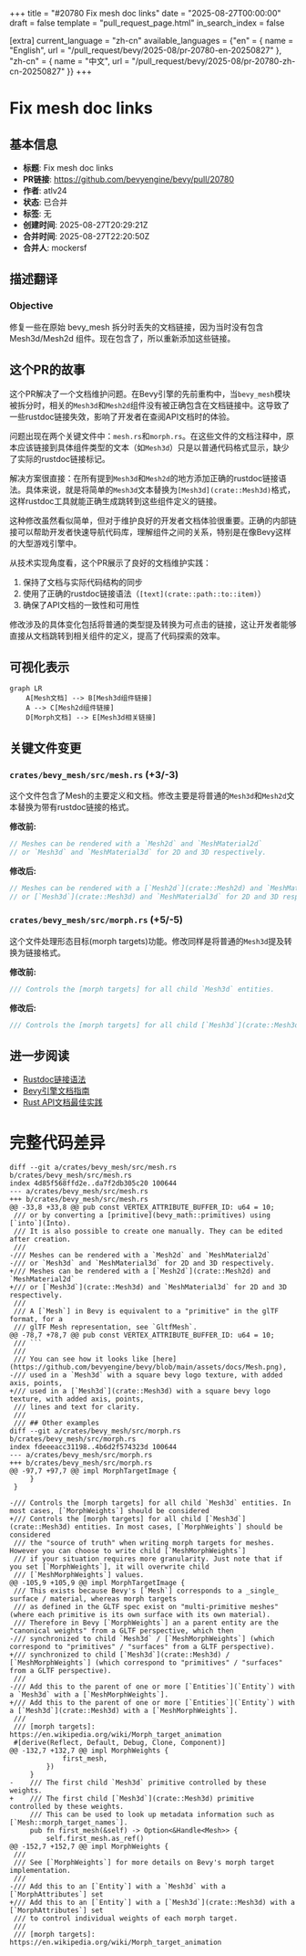 +++
title = "#20780 Fix mesh doc links"
date = "2025-08-27T00:00:00"
draft = false
template = "pull_request_page.html"
in_search_index = false

[extra]
current_language = "zh-cn"
available_languages = {"en" = { name = "English", url = "/pull_request/bevy/2025-08/pr-20780-en-20250827" }, "zh-cn" = { name = "中文", url = "/pull_request/bevy/2025-08/pr-20780-zh-cn-20250827" }}
+++

# Fix mesh doc links

## 基本信息
- **标题**: Fix mesh doc links
- **PR链接**: https://github.com/bevyengine/bevy/pull/20780
- **作者**: atlv24
- **状态**: 已合并
- **标签**: 无
- **创建时间**: 2025-08-27T20:29:21Z
- **合并时间**: 2025-08-27T22:20:50Z
- **合并人**: mockersf

## 描述翻译
### Objective

修复一些在原始 bevy_mesh 拆分时丢失的文档链接，因为当时没有包含 Mesh3d/Mesh2d 组件。现在包含了，所以重新添加这些链接。

## 这个PR的故事

这个PR解决了一个文档维护问题。在Bevy引擎的先前重构中，当`bevy_mesh`模块被拆分时，相关的`Mesh3d`和`Mesh2d`组件没有被正确包含在文档链接中。这导致了一些rustdoc链接失效，影响了开发者在查阅API文档时的体验。

问题出现在两个关键文件中：`mesh.rs`和`morph.rs`。在这些文件的文档注释中，原本应该链接到具体组件类型的文本（如`Mesh3d`）只是以普通代码格式显示，缺少了实际的rustdoc链接标记。

解决方案很直接：在所有提到`Mesh3d`和`Mesh2d`的地方添加正确的rustdoc链接语法。具体来说，就是将简单的`Mesh3d`文本替换为`[Mesh3d](crate::Mesh3d)`格式，这样rustdoc工具就能正确生成跳转到这些组件定义的链接。

这种修改虽然看似简单，但对于维护良好的开发者文档体验很重要。正确的内部链接可以帮助开发者快速导航代码库，理解组件之间的关系，特别是在像Bevy这样的大型游戏引擎中。

从技术实现角度看，这个PR展示了良好的文档维护实践：
1. 保持了文档与实际代码结构的同步
2. 使用了正确的rustdoc链接语法（`[text](crate::path::to::item)`）
3. 确保了API文档的一致性和可用性

修改涉及的具体变化包括将普通的类型提及转换为可点击的链接，这让开发者能够直接从文档跳转到相关组件的定义，提高了代码探索的效率。

## 可视化表示

```mermaid
graph LR
    A[Mesh文档] --> B[Mesh3d组件链接]
    A --> C[Mesh2d组件链接]
    D[Morph文档] --> E[Mesh3d相关链接]
```

## 关键文件变更

### `crates/bevy_mesh/src/mesh.rs` (+3/-3)
这个文件包含了Mesh的主要定义和文档。修改主要是将普通的`Mesh3d`和`Mesh2d`文本替换为带有rustdoc链接的格式。

**修改前:**
```rust
// Meshes can be rendered with a `Mesh2d` and `MeshMaterial2d`
// or `Mesh3d` and `MeshMaterial3d` for 2D and 3D respectively.
```

**修改后:**
```rust
// Meshes can be rendered with a [`Mesh2d`](crate::Mesh2d) and `MeshMaterial2d`
// or [`Mesh3d`](crate::Mesh3d) and `MeshMaterial3d` for 2D and 3D respectively.
```

### `crates/bevy_mesh/src/morph.rs` (+5/-5)
这个文件处理形态目标(morph targets)功能。修改同样是将普通的`Mesh3d`提及转换为链接格式。

**修改前:**
```rust
/// Controls the [morph targets] for all child `Mesh3d` entities.
```

**修改后:**
```rust
/// Controls the [morph targets] for all child [`Mesh3d`](crate::Mesh3d) entities.
```

## 进一步阅读

- [Rustdoc链接语法](https://doc.rust-lang.org/rustdoc/linking-to-items-by-name.html)
- [Bevy引擎文档指南](https://github.com/bevyengine/bevy/blob/main/docs/plugins_guidelines.md#documentation)
- [Rust API文档最佳实践](https://rust-lang.github.io/api-guidelines/documentation.html)

# 完整代码差异
```
diff --git a/crates/bevy_mesh/src/mesh.rs b/crates/bevy_mesh/src/mesh.rs
index 4d85f568ffd2e..da7f2db305c20 100644
--- a/crates/bevy_mesh/src/mesh.rs
+++ b/crates/bevy_mesh/src/mesh.rs
@@ -33,8 +33,8 @@ pub const VERTEX_ATTRIBUTE_BUFFER_ID: u64 = 10;
 /// or by converting a [primitive](bevy_math::primitives) using [`into`](Into).
 /// It is also possible to create one manually. They can be edited after creation.
 ///
-/// Meshes can be rendered with a `Mesh2d` and `MeshMaterial2d`
-/// or `Mesh3d` and `MeshMaterial3d` for 2D and 3D respectively.
+/// Meshes can be rendered with a [`Mesh2d`](crate::Mesh2d) and `MeshMaterial2d`
+/// or [`Mesh3d`](crate::Mesh3d) and `MeshMaterial3d` for 2D and 3D respectively.
 ///
 /// A [`Mesh`] in Bevy is equivalent to a "primitive" in the glTF format, for a
 /// glTF Mesh representation, see `GltfMesh`.
@@ -78,7 +78,7 @@ pub const VERTEX_ATTRIBUTE_BUFFER_ID: u64 = 10;
 /// ```
 ///
 /// You can see how it looks like [here](https://github.com/bevyengine/bevy/blob/main/assets/docs/Mesh.png),
-/// used in a `Mesh3d` with a square bevy logo texture, with added axis, points,
+/// used in a [`Mesh3d`](crate::Mesh3d) with a square bevy logo texture, with added axis, points,
 /// lines and text for clarity.
 ///
 /// ## Other examples
diff --git a/crates/bevy_mesh/src/morph.rs b/crates/bevy_mesh/src/morph.rs
index fdeeeacc31198..4b6d2f574323d 100644
--- a/crates/bevy_mesh/src/morph.rs
+++ b/crates/bevy_mesh/src/morph.rs
@@ -97,7 +97,7 @@ impl MorphTargetImage {
     }
 }
 
-/// Controls the [morph targets] for all child `Mesh3d` entities. In most cases, [`MorphWeights`] should be considered
+/// Controls the [morph targets] for all child [`Mesh3d`](crate::Mesh3d) entities. In most cases, [`MorphWeights`] should be considered
 /// the "source of truth" when writing morph targets for meshes. However you can choose to write child [`MeshMorphWeights`]
 /// if your situation requires more granularity. Just note that if you set [`MorphWeights`], it will overwrite child
 /// [`MeshMorphWeights`] values.
@@ -105,9 +105,9 @@ impl MorphTargetImage {
 /// This exists because Bevy's [`Mesh`] corresponds to a _single_ surface / material, whereas morph targets
 /// as defined in the GLTF spec exist on "multi-primitive meshes" (where each primitive is its own surface with its own material).
 /// Therefore in Bevy [`MorphWeights`] an a parent entity are the "canonical weights" from a GLTF perspective, which then
-/// synchronized to child `Mesh3d` / [`MeshMorphWeights`] (which correspond to "primitives" / "surfaces" from a GLTF perspective).
+/// synchronized to child [`Mesh3d`](crate::Mesh3d) / [`MeshMorphWeights`] (which correspond to "primitives" / "surfaces" from a GLTF perspective).
 ///
-/// Add this to the parent of one or more [`Entities`](`Entity`) with a `Mesh3d` with a [`MeshMorphWeights`].
+/// Add this to the parent of one or more [`Entities`](`Entity`) with a [`Mesh3d`](crate::Mesh3d) with a [`MeshMorphWeights`].
 ///
 /// [morph targets]: https://en.wikipedia.org/wiki/Morph_target_animation
 #[derive(Reflect, Default, Debug, Clone, Component)]
@@ -132,7 +132,7 @@ impl MorphWeights {
             first_mesh,
         })
     }
-    /// The first child `Mesh3d` primitive controlled by these weights.
+    /// The first child [`Mesh3d`](crate::Mesh3d) primitive controlled by these weights.
     /// This can be used to look up metadata information such as [`Mesh::morph_target_names`].
     pub fn first_mesh(&self) -> Option<&Handle<Mesh>> {
         self.first_mesh.as_ref()
@@ -152,7 +152,7 @@ impl MorphWeights {
 ///
 /// See [`MorphWeights`] for more details on Bevy's morph target implementation.
 ///
-/// Add this to an [`Entity`] with a `Mesh3d` with a [`MorphAttributes`] set
+/// Add this to an [`Entity`] with a [`Mesh3d`](crate::Mesh3d) with a [`MorphAttributes`] set
 /// to control individual weights of each morph target.
 ///
 /// [morph targets]: https://en.wikipedia.org/wiki/Morph_target_animation
```
